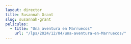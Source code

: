 ```yaml
---
layout: director
title: Susannah Grant
slug: susannah-grant
peliculas:
  - title: "Una aventura en Marruecos"
    url: "/lps/2024/12/04/una-aventura-en-Marruecos/"
---
```

